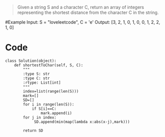 > Given a string S and a character C, return an array of integers representing the shortest distance from the character C in the string.

#Example
Input: S = "loveleetcode", C = 'e'
Output: [3, 2, 1, 0, 1, 0, 0, 1, 2, 2, 1, 0]

# Code
```
class Solution(object):
    def shortestToChar(self, S, C):
        """
        :type S: str
        :type C: str
        :rtype: List[int]
        """
        index=list(range(len(S)))
        mark=[]
        SD=[]
        for i in range(len(S)):
            if S[i]==C:
                mark.append(i)
        for j in index:
             SD.append(min(map(lambda x:abs(x-j),mark)))
        
        return SD
```
